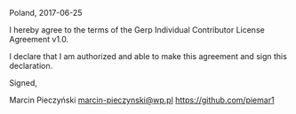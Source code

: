 Poland, 2017-06-25

I hereby agree to the terms of the Gerp Individual Contributor License Agreement v1.0.

I declare that I am authorized and able to make this agreement and sign this declaration.

Signed,

Marcin Pieczyński marcin-pieczynski@wp.pl https://github.com/piemar1

